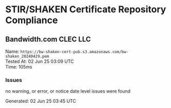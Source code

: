 # STIR/SHAKEN Certificate Repository Compliance

## Bandwidth.com CLEC LLC

Name: `https://bw-shaken-cert-pub.s3.amazonaws.com/bw-shaken_20240429.pem`\
Tested At: 02 Jun 25 03:09 UTC\
Time: 105ms

### Issues

no warning, or error, or notice date level issues were found

Generated: 02 Jun 25 03:45 UTC